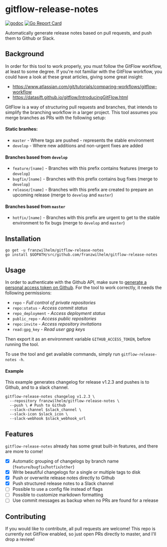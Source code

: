 # gitflow-release-notes

[![godoc](https://img.shields.io/badge/godoc-reference-orange.svg?style=flat-square)](https://godoc.org/github.com/franzwilhelm/gitflow-release-notes)
[![Go Report Card](https://goreportcard.com/badge/github.com/franzwilhelm/gitflow-release-notes)](https://goreportcard.com/report/github.com/franzwilhelm/gitflow-release-notes)

Automatically generate release notes based on pull requests, and push them to Github or Slack.

## Background

In order for this tool to work properly, you must follow the GitFlow workflow, at least to some degree. If you're not familiar with the GitFlow workflow, you could have a look at these great articles, giving some great insight:

* https://www.atlassian.com/git/tutorials/comparing-workflows/gitflow-workflow
* https://datasift.github.io/gitflow/IntroducingGitFlow.html

GitFlow is a way of structuring pull requests and branches, that intends to simplify the branching workflow in a larger project. This tool assumes you merge branches as PRs with the following setup:

#### Static branhes:
* `master` - Where tags are pushed - represents the stable environment
* `develop` - Where new additions and non-urgent fixes are added

#### Branches based from `develop`
* `feature/[name]` - Branches with this prefix contains features (merge to `develop`)
* `bugfix/[name]` - Branches with this prefix contains bug fixes (merge to `develop`)
* `release/[name]` - Branches with this prefix are created to prepare an upcoming release (merge to `develop` and `master`)

#### Branches based from `master`
* `hotfix/[name]` - Branches with this prefix are urgent to get to the stable environment to fix bugs (merge to `develop` and `master`)

## Installation

```
go get -u franzwilhelm/gitflow-release-notes
go install $GOPATH/src/github.com/franzwilhelm/gitflow-release-notes
```

## Usage
In order to authenticate with the Github API, make sure to [generate a personal access token on Github](https://github.com/settings/tokens). For the tool to work correctly, it needs the following permissions:
* `repo` - _Full control of private repositories_
* `repo:status` - _Access commit status_
* `repo_deployment` - _Access deployment status_
* `public_repo` - _Access public repositories_
* `repo:invite` - _Access repository invitations_
* `read:gpg_key` - _Read user gpg keys_

Then export it as an environment variable `GITHUB_ACCESS_TOKEN`, before running the tool.

To use the tool and get available commands, simply run `gitflow-release-notes -h`.

#### Example
This example generates changelog for release v1.2.3 and pushes is to Github, and to a slack channel.
```shell
gitflow-release-notes changelog v1.2.3 \
  --repository franzwilhelm/gitflow-release-notes \
  --push \ # Push to Github
  --slack-channel $slack_channel \
  --slack-icon $slack_icon \
  --slack-webhook $slack_webhook_url
```

## Features

`gitflow-release-notes` already has some great built-in features, and there are more to come!
- [x] Automatic grouping of changelogs by branch name (`feature`/`bugfix`/`hotfix`/`other`)
- [x] Write beautiful changelogs for a single or multiple tags to disk
- [x] Push or overwrite release notes directly to Github
- [x] Push structured release notes to a Slack channel
- [ ] Possible to use a config file instead of flags
- [ ] Possible to customize markdown formatting
- [ ] Use commit messages as backup when no PRs are found for a release

## Contributing

If you would like to contribute, all pull requests are welcome! This repo is currently not GitFlow enabled, so just open PRs directly to master, and I'll drop a review!
